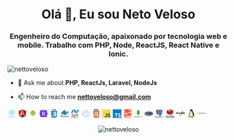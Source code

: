 <h1 align="center">Olá 👋, Eu sou Neto Veloso</h1>
<h3 align="center">Engenheiro do Computação, apaixonado por tecnologia web e mobile. Trabalho com PHP, Node, ReactJS, React Native e Ionic.</h3>
<p align="left"> <img src="https://komarev.com/ghpvc/?username=nettoveloso" alt="nettoveloso" /> </p>

- 💬 Ask me about **PHP, ReactJs, Laravel, NodeJs**

- 📫 How to reach me **nettoveloso@gmail.com**

<p align="left"><img src="https://github.com/devicons/devicon/blob/master/icons/react/react-original-wordmark.svg" alt="react" width="20" height="20"/> <img src="https://github.com/devicons/devicon/blob/master/icons/angularjs/angularjs-original.svg" alt="angularjs" width="20" height="20"/> <img src="https://github.com/devicons/devicon/blob/master/icons/android/android-original-wordmark.svg" alt="android" width="20" height="20"/> <img src="https://github.com/devicons/devicon/blob/master/icons/bootstrap/bootstrap-plain.svg" alt="bootstrap" width="20" height="20"/> <img src="https://github.com/devicons/devicon/blob/master/icons/css3/css3-original-wordmark.svg" alt="css3" width="20" height="20"/> <img src="https://github.com/devicons/devicon/blob/master/icons/docker/docker-original-wordmark.svg" alt="docker" width="20" height="20"/> <img src="https://github.com/devicons/devicon/blob/master/icons/dot-net/dot-net-original-wordmark.svg" alt="dotnet" width="20" height="20"/> <img src="https://github.com/devicons/devicon/blob/master/icons/electron/electron-original.svg" alt="electron" width="20" height="20"/> <img src="https://github.com/devicons/devicon/blob/master/icons/html5/html5-original-wordmark.svg" alt="html5" width="20" height="20"/> <img src="https://github.com/devicons/devicon/blob/master/icons/javascript/javascript-original.svg" alt="javascript" width="20" height="20"/> <img src="https://github.com/devicons/devicon/blob/master/icons/typescript/typescript-original.svg" alt="typescript" width="20" height="20"/> <img src="https://github.com/devicons/devicon/blob/master/icons/laravel/laravel-plain-wordmark.svg" alt="laravel" width="20" height="20"/> <img src="https://github.com/devicons/devicon/blob/master/icons/mongodb/mongodb-original-wordmark.svg" alt="mongodb" width="20" height="20"/> <img src="https://github.com/devicons/devicon/blob/master/icons/php/php-original.svg" alt="php" width="20" height="20"/> <img src="https://github.com/devicons/devicon/blob/master/icons/postgresql/postgresql-original-wordmark.svg" alt="postgresql" width="20" height="20"/> <img src="https://github.com/devicons/devicon/blob/master/icons/redis/redis-original-wordmark.svg" alt="redis" width="20" height="20"/> <img src="https://github.com/devicons/devicon/blob/master/icons/nodejs/nodejs-original-wordmark.svg" alt="nodejs" width="20" height="20"/> <img src="https://github.com/devicons/devicon/blob/master/icons/linux/linux-original.svg" alt="linux" width="20" height="20"/> <img src="https://github.com/devicons/devicon/blob/master/icons/express/express-original-wordmark.svg" alt="express" width="20" height="20"/></p><p align="center"> <img src="https://github-readme-stats.vercel.app/api?username=nettoveloso&show_icons=true" alt="nettoveloso" /> </p>
